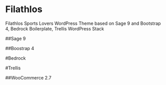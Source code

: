 # Filathlos

Filathlos Sports Lovers WordPress Theme based on Sage 9 and Bootstrap 4, Bedrock Boilerplate, Trellis WordPress Stack

##Sage 9

##Boostrap 4

#Bedrock

#Trellis

##WooCommerce 2.7
